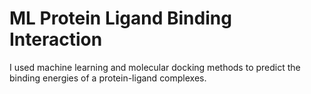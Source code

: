 # ML Protein Ligand Binding Interaction
I used machine learning and molecular docking methods to predict the binding energies of a protein-ligand complexes. 

